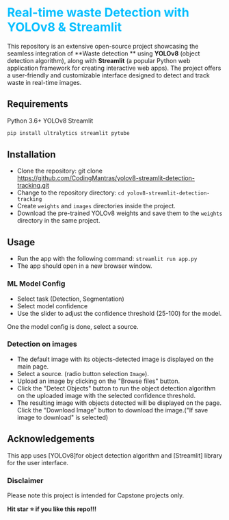 # <span style="color:deepskyblue"> Real-time waste Detection with YOLOv8 & Streamlit </span>

This repository is an extensive open-source project showcasing the seamless integration of **Waste detection **
 using **YOLOv8** (object detection algorithm), along with **Streamlit** (a popular Python web application framework for creating interactive web apps). The project offers a user-friendly and customizable interface designed to detect and track waste in real-time images.

## Requirements

Python 3.6+
YOLOv8
Streamlit

```bash
pip install ultralytics streamlit pytube
```

## Installation

- Clone the repository: git clone <https://github.com/CodingMantras/yolov8-streamlit-detection-tracking.git>
- Change to the repository directory: `cd yolov8-streamlit-detection-tracking`
- Create `weights` and `images` directories inside the project.
- Download the pre-trained YOLOv8 weights and save them to the `weights` directory in the same project.

## Usage

- Run the app with the following command: `streamlit run app.py`
- The app should open in a new browser window.

### ML Model Config

- Select task (Detection, Segmentation)
- Select model confidence
- Use the slider to adjust the confidence threshold (25-100) for the model.

One the model config is done, select a source.

### Detection on images

- The default image with its objects-detected image is displayed on the main page.
- Select a source. (radio button selection `Image`).
- Upload an image by clicking on the "Browse files" button.
- Click the "Detect Objects" button to run the object detection algorithm on the uploaded image with the selected confidence threshold.
- The resulting image with objects detected will be displayed on the page. Click the "Download Image" button to download the image.("If save image to download" is selected)



## Acknowledgements

This app uses [YOLOv8]for object detection algorithm and [Streamlit] library for the user interface.

### Disclaimer

Please note this project is intended for Capstone projects only.

**Hit star ⭐ if you like this repo!!!**
